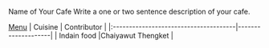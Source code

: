 Name of Your Cafe
Write a one or two sentence description of your cafe.

[Menu](menu.md)
| Cuisine                               | Contributor        |
|:--------------------------------------|--------------------|
| Indain food                               |Chaiyawut Thengket                    |